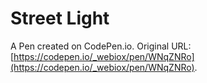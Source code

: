 # Street Light

A Pen created on CodePen.io. Original URL: [https://codepen.io/_webiox/pen/WNqZNRo](https://codepen.io/_webiox/pen/WNqZNRo).

